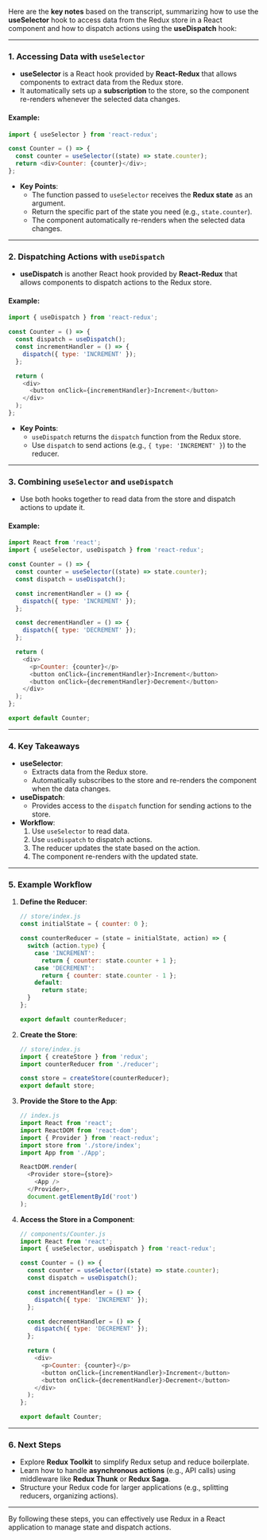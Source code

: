 Here are the **key notes** based on the transcript, summarizing how to use the **useSelector** hook to access data from the Redux store in a React component and how to dispatch actions using the **useDispatch** hook:

---

### **1. Accessing Data with `useSelector`**
- **useSelector** is a React hook provided by **React-Redux** that allows components to extract data from the Redux store.
- It automatically sets up a **subscription** to the store, so the component re-renders whenever the selected data changes.

#### Example:
```javascript
import { useSelector } from 'react-redux';

const Counter = () => {
  const counter = useSelector((state) => state.counter);
  return <div>Counter: {counter}</div>;
};
```

- **Key Points**:
  - The function passed to `useSelector` receives the **Redux state** as an argument.
  - Return the specific part of the state you need (e.g., `state.counter`).
  - The component automatically re-renders when the selected data changes.

---

### **2. Dispatching Actions with `useDispatch`**
- **useDispatch** is another React hook provided by **React-Redux** that allows components to dispatch actions to the Redux store.

#### Example:
```javascript
import { useDispatch } from 'react-redux';

const Counter = () => {
  const dispatch = useDispatch();
  const incrementHandler = () => {
    dispatch({ type: 'INCREMENT' });
  };

  return (
    <div>
      <button onClick={incrementHandler}>Increment</button>
    </div>
  );
};
```

- **Key Points**:
  - `useDispatch` returns the `dispatch` function from the Redux store.
  - Use `dispatch` to send actions (e.g., `{ type: 'INCREMENT' }`) to the reducer.

---

### **3. Combining `useSelector` and `useDispatch`**
- Use both hooks together to read data from the store and dispatch actions to update it.

#### Example:
```javascript
import React from 'react';
import { useSelector, useDispatch } from 'react-redux';

const Counter = () => {
  const counter = useSelector((state) => state.counter);
  const dispatch = useDispatch();

  const incrementHandler = () => {
    dispatch({ type: 'INCREMENT' });
  };

  const decrementHandler = () => {
    dispatch({ type: 'DECREMENT' });
  };

  return (
    <div>
      <p>Counter: {counter}</p>
      <button onClick={incrementHandler}>Increment</button>
      <button onClick={decrementHandler}>Decrement</button>
    </div>
  );
};

export default Counter;
```

---

### **4. Key Takeaways**
- **useSelector**:
  - Extracts data from the Redux store.
  - Automatically subscribes to the store and re-renders the component when the data changes.
- **useDispatch**:
  - Provides access to the `dispatch` function for sending actions to the store.
- **Workflow**:
  1. Use `useSelector` to read data.
  2. Use `useDispatch` to dispatch actions.
  3. The reducer updates the state based on the action.
  4. The component re-renders with the updated state.

---

### **5. Example Workflow**
1. **Define the Reducer**:
   ```javascript
   // store/index.js
   const initialState = { counter: 0 };

   const counterReducer = (state = initialState, action) => {
     switch (action.type) {
       case 'INCREMENT':
         return { counter: state.counter + 1 };
       case 'DECREMENT':
         return { counter: state.counter - 1 };
       default:
         return state;
     }
   };

   export default counterReducer;
   ```

2. **Create the Store**:
   ```javascript
   // store/index.js
   import { createStore } from 'redux';
   import counterReducer from './reducer';

   const store = createStore(counterReducer);
   export default store;
   ```

3. **Provide the Store to the App**:
   ```javascript
   // index.js
   import React from 'react';
   import ReactDOM from 'react-dom';
   import { Provider } from 'react-redux';
   import store from './store/index';
   import App from './App';

   ReactDOM.render(
     <Provider store={store}>
       <App />
     </Provider>,
     document.getElementById('root')
   );
   ```

4. **Access the Store in a Component**:
   ```javascript
   // components/Counter.js
   import React from 'react';
   import { useSelector, useDispatch } from 'react-redux';

   const Counter = () => {
     const counter = useSelector((state) => state.counter);
     const dispatch = useDispatch();

     const incrementHandler = () => {
       dispatch({ type: 'INCREMENT' });
     };

     const decrementHandler = () => {
       dispatch({ type: 'DECREMENT' });
     };

     return (
       <div>
         <p>Counter: {counter}</p>
         <button onClick={incrementHandler}>Increment</button>
         <button onClick={decrementHandler}>Decrement</button>
       </div>
     );
   };

   export default Counter;
   ```

---

### **6. Next Steps**
- Explore **Redux Toolkit** to simplify Redux setup and reduce boilerplate.
- Learn how to handle **asynchronous actions** (e.g., API calls) using middleware like **Redux Thunk** or **Redux Saga**.
- Structure your Redux code for larger applications (e.g., splitting reducers, organizing actions).

---

By following these steps, you can effectively use Redux in a React application to manage state and dispatch actions.